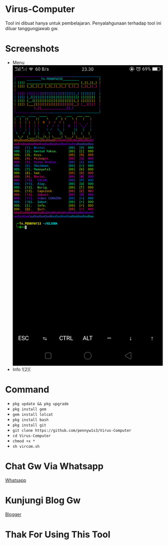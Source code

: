 # Virus-Computer
Tool ini dibuat hanya untuk pembelajaran.
Penyalahgunaan terhadap tool ini diluar tanggungjawab gw.
# Screenshots
* Menu
![1](https://github.com/pennyw1s3/Virus-Computer/blob/master/menu.png)
* Info
![2](
# Command
* `pkg update && pkg upgrade`
* `pkg install gem`
* `gem install lolcat`
* `pkg install bash`
* `pkg install git`
* `git clone https://github.com/pennyw1s3/Virus-Computer`
* `cd Virus-Computer`
* `chmod +x *`
* `sh vircom.sh`
# Chat Gw Via Whatsapp
[Whatsapp](https://api.whatsapp.com/send?phone=6283871259489&text=Assalamu'alaikum%20Akhii%20:v)
# Kunjungi Blog Gw
[Blogger](https://mukalukayaintegral.blogspot.com/?m=1)
# Thak For Using This Tool
